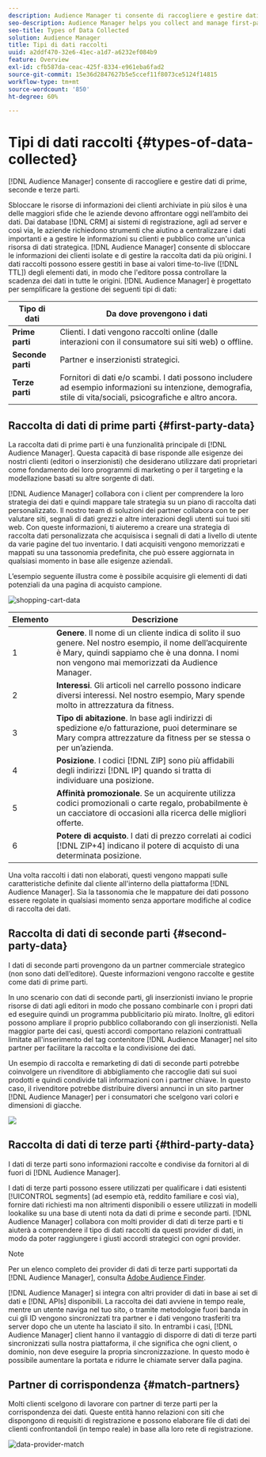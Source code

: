 ```yaml
---
description: Audience Manager ti consente di raccogliere e gestire dati di prime, seconde e terze parti.
seo-description: Audience Manager helps you collect and manage first-party, second-party, and third-party data.
seo-title: Types of Data Collected
solution: Audience Manager
title: Tipi di dati raccolti
uuid: a2ddf470-32e6-41ec-a1d7-a6232ef084b9
feature: Overview
exl-id: cfb587da-ceac-425f-8334-e961eba6fad2
source-git-commit: 15e36d2847627b5e5ccef11f8073ce5124f14815
workflow-type: tm+mt
source-wordcount: '850'
ht-degree: 60%

---
```


# Tipi di dati raccolti {#types-of-data-collected}

[!DNL Audience Manager] consente di raccogliere e gestire dati di prime, seconde e terze parti.

Sbloccare le risorse di informazioni dei clienti archiviate in più silos è una delle maggiori sfide che le aziende devono affrontare oggi nell’ambito dei dati. Dai database [!DNL CRM] ai sistemi di registrazione, agli ad server e così via, le aziende richiedono strumenti che aiutino a centralizzare i dati importanti e a gestire le informazioni su clienti e pubblico come un&#39;unica risorsa di dati strategica. [!DNL Audience Manager] consente di sbloccare le informazioni dei clienti isolate e di gestire la raccolta dati da più origini. I dati raccolti possono essere gestiti in base ai valori time-to-live ([!DNL TTL]) degli elementi dati, in modo che l&#39;editore possa controllare la scadenza dei dati in tutte le origini. [!DNL Audience Manager] è progettato per semplificare la gestione dei seguenti tipi di dati:

| Tipo di dati | Da dove provengono i dati |
|---|---|
| **Prime parti** | Clienti. I dati vengono raccolti online (dalle interazioni con il consumatore sui siti web) o offline. |
| **Seconde parti** | Partner e inserzionisti strategici. |
| **Terze parti** | Fornitori di dati e/o scambi. I dati possono includere ad esempio informazioni su intenzione, demografia, stile di vita/sociali, psicografiche e altro ancora. |

## Raccolta di dati di prime parti {#first-party-data}

La raccolta dati di prime parti è una funzionalità principale di [!DNL Audience Manager]. Questa capacità di base risponde alle esigenze dei nostri clienti (editori o inserzionisti) che desiderano utilizzare dati proprietari come fondamento dei loro programmi di marketing o per il targeting e la modellazione basati su altre sorgente di dati.

[!DNL Audience Manager] collabora con i client per comprendere la loro strategia dei dati e quindi mappare tale strategia su un piano di raccolta dati personalizzato. Il nostro team di soluzioni dei partner collabora con te per valutare siti, segnali di dati grezzi e altre interazioni degli utenti sui tuoi siti web. Con queste informazioni, ti aiuteremo a creare una strategia di raccolta dati personalizzata che acquisisca i segnali di dati a livello di utente da varie pagine del tuo inventario. I dati acquisiti vengono memorizzati e mappati su una tassonomia predefinita, che può essere aggiornata in qualsiasi momento in base alle esigenze aziendali.

L’esempio seguente illustra come è possibile acquisire gli elementi di dati potenziali da una pagina di acquisto campione.

![shopping-cart-data](assets/shopping-cart-data.png)

| Elemento | Descrizione |
|---|---|
| 1 | **Genere**. Il nome di un cliente indica di solito il suo genere. Nel nostro esempio, il nome dell’acquirente è Mary, quindi sappiamo che è una donna. I nomi non vengono mai memorizzati da Audience Manager. |
| 2 | **Interessi**. Gli articoli nel carrello possono indicare diversi interessi. Nel nostro esempio, Mary spende molto in attrezzatura da fitness. |
| 3 | **Tipo di abitazione**. In base agli indirizzi di spedizione e/o fatturazione, puoi determinare se Mary compra attrezzature da fitness per se stessa o per un’azienda. |
| 4 | **Posizione**. I codici [!DNL ZIP] sono più affidabili degli indirizzi [!DNL IP] quando si tratta di individuare una posizione. |
| 5 | **Affinità promozionale**. Se un acquirente utilizza codici promozionali o carte regalo, probabilmente è un cacciatore di occasioni alla ricerca delle migliori offerte. |
| 6 | **Potere di acquisto**. I dati di prezzo correlati ai codici [!DNL ZIP+4] indicano il potere di acquisto di una determinata posizione. |

Una volta raccolti i dati non elaborati, questi vengono mappati sulle caratteristiche definite dal cliente all&#39;interno della piattaforma [!DNL Audience Manager]. Sia la tassonomia che le mappature dei dati possono essere regolate in qualsiasi momento senza apportare modifiche al codice di raccolta dei dati.

## Raccolta di dati di seconde parti {#second-party-data}

I dati di seconde parti provengono da un partner commerciale strategico (non sono dati dell’editore). Queste informazioni vengono raccolte e gestite come dati di prime parti.

In uno scenario con dati di seconde parti, gli inserzionisti inviano le proprie risorse di dati agli editori in modo che possano combinarle con i propri dati ed eseguire quindi un programma pubblicitario più mirato. Inoltre, gli editori possono ampliare il proprio pubblico collaborando con gli inserzionisti. Nella maggior parte dei casi, questi accordi comportano relazioni contrattuali limitate all&#39;inserimento del tag contenitore [!DNL Audience Manager] nel sito partner per facilitare la raccolta e la condivisione dei dati.

Un esempio di raccolta e remarketing di dati di seconde parti potrebbe coinvolgere un rivenditore di abbigliamento che raccoglie dati sui suoi prodotti e quindi condivide tali informazioni con i partner chiave. In questo caso, il rivenditore potrebbe distribuire diversi annunci in un sito partner [!DNL Audience Manager] per i consumatori che scelgono vari colori e dimensioni di giacche.

![](assets/shopping-cart-traits.png)

## Raccolta di dati di terze parti {#third-party-data}

I dati di terze parti sono informazioni raccolte e condivise da fornitori al di fuori di [!DNL Audience Manager].

I dati di terze parti possono essere utilizzati per qualificare i dati esistenti [!UICONTROL segments] (ad esempio età, reddito familiare e così via), fornire dati richiesti ma non altrimenti disponibili o essere utilizzati in modelli lookalike su una base di utenti nota da dati di prime e seconde parti. [!DNL Audience Manager] collabora con molti provider di dati di terze parti e ti aiuterà a comprendere il tipo di dati raccolti da questi provider di dati, in modo da poter raggiungere i giusti accordi strategici con ogni provider.

>[!NOTE]
>
>Per un elenco completo dei provider di dati di terze parti supportati da [!DNL Audience Manager], consulta [Adobe Audience Finder](https://www.adobe-audience-finder.com/).

[!DNL Audience Manager] si integra con altri provider di dati in base ai set di dati e [!DNL APIs] disponibili. La raccolta dei dati avviene in tempo reale, mentre un utente naviga nel tuo sito, o tramite metodologie fuori banda in cui gli ID vengono sincronizzati tra partner e i dati vengono trasferiti tra server dopo che un utente ha lasciato il sito. In entrambi i casi, [!DNL Audience Manager] client hanno il vantaggio di disporre di dati di terze parti sincronizzati sulla nostra piattaforma, il che significa che ogni client, o dominio, non deve eseguire la propria sincronizzazione. In questo modo è possibile aumentare la portata e ridurre le chiamate server dalla pagina.

## Partner di corrispondenza {#match-partners}

Molti clienti scelgono di lavorare con partner di terze parti per la corrispondenza dei dati. Queste entità hanno relazioni con siti che dispongono di requisiti di registrazione e possono elaborare file di dati dei clienti confrontandoli (in tempo reale) in base alla loro rete di registrazione.

![data-provider-match](assets/data-provider-match.png)
